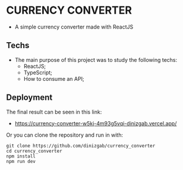 # CURRENCY CONVERTER

- A simple currency converter made with ReactJS

## Techs
- The main purpose of this project was to study the following techs:
    - ReactJS;
    - TypeScript;
    - How to consume an API;

## Deployment

The final result can be seen in this link:
- https://currency-converter-w5kj-4m93g5vqi-dinizgab.vercel.app/

Or you can clone the repository and run in with: 

```
git clone https://github.com/dinizgab/currency_converter
cd currency_converter
npm install
npm run dev
```
